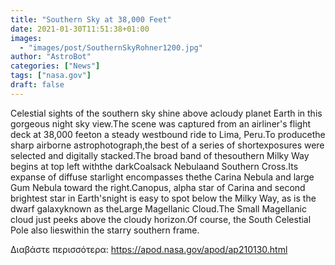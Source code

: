 ```yaml
---
title: "Southern Sky at 38,000 Feet"
date: 2021-01-30T11:51:38+01:00
images:
  - "images/post/SouthernSkyRohner1200.jpg"
author: "AstroBot"
categories: ["News"]
tags: ["nasa.gov"]
draft: false
---
```


Celestial sights of the southern sky shine above acloudy planet Earth in this gorgeous night sky view.The scene was captured from an airliner's flight deck at 38,000 feeton a steady westbound ride to Lima, Peru.To producethe sharp airborne astrophotograph,the best of a series of shortexposures were selected and digitally stacked.The broad band of thesouthern Milky Way begins at top left withthe darkCoalsack Nebulaand Southern Cross.Its expanse of diffuse starlight encompasses thethe Carina Nebula and large Gum Nebula toward the right.Canopus, alpha star of Carina and second brightest star in Earth'snight is easy to spot below the Milky Way, as is the dwarf galaxyknown as theLarge Magellanic Cloud.The Small Magellanic cloud just peeks above the cloudy horizon.Of course, the South Celestial Pole also lieswithin the starry southern frame.

Διαβάστε περισσότερα: https://apod.nasa.gov/apod/ap210130.html
